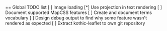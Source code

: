 == Global TODO list
[ ] Image loading
[*] Use projection in text rendering
[ ] Document supported MapCSS features
[ ] Create and document terms vocabulary
[ ] Design debug output to find why some feature wasn't rendered as expected
[ ] Extract kothic-leaflet to own git repository

